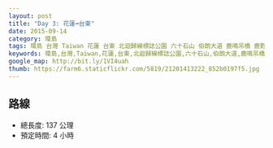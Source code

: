 ```yaml
---
layout: post
title: "Day 3: 花蓮➟台東"
date: 2015-09-14
category: 環島
tags: 環島 台灣 Taiwan 花蓮 台東 北迴歸線標誌公園 六十石山 伯朗大道 鹿鳴吊橋 鹿野高台 初鹿牧場 台東豐源國小 熬山居
keywords: 環島,台灣,Taiwan,花蓮,台東,北迴歸線標誌公園,六十石山,伯朗大道,鹿鳴吊橋,鹿野高台,初鹿牧場,台東豐源國小,熬山居
google_map: http://bit.ly/1VI4uah
thumb: https://farm6.staticflickr.com/5819/21201413222_852b0197f5.jpg
---
```


## 路線

- 總長度: 137 公理
- 預定時間: 4 小時
